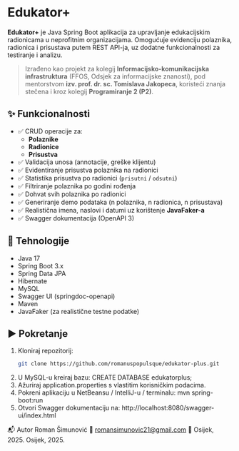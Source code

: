 # Edukator+

**Edukator+** je Java Spring Boot aplikacija za upravljanje edukacijskim radionicama u neprofitnim organizacijama. Omogućuje evidenciju polaznika, radionica i prisustava putem REST API-ja, uz dodatne funkcionalnosti za testiranje i analizu.

> Izrađeno kao projekt za kolegij **Informacijsko-komunikacijska infrastruktura** (FFOS, Odsjek za informacijske znanosti), pod mentorstvom **izv. prof. dr. sc. Tomislava Jakopeca**, koristeći znanja stečena i kroz kolegij **Programiranje 2 (P2)**.

## ✨ Funkcionalnosti

- ✅ CRUD operacije za:
  - **Polaznike**
  - **Radionice**
  - **Prisustva**
- ✅ Validacija unosa (annotacije, greške klijentu)
- ✅ Evidentiranje prisustva polaznika na radionici
- ✅ Statistika prisustva po radionici (`prisutni` / `odsutni`)
- ✅ Filtriranje polaznika po godini rođenja
- ✅ Dohvat svih polaznika po radionici
- ✅ Generiranje demo podataka (n polaznika, n radionica, n prisustava)
- ✅ Realistična imena, naslovi i datumi uz korištenje **JavaFaker-a**
- ✅ Swagger dokumentacija (OpenAPI 3)

## 🔧 Tehnologije

- Java 17  
- Spring Boot 3.x  
- Spring Data JPA  
- Hibernate  
- MySQL  
- Swagger UI (springdoc-openapi)  
- Maven  
- JavaFaker (za realistične testne podatke)

## ▶️ Pokretanje

1. Kloniraj repozitorij:
   ```bash
   git clone https://github.com/romanuspopulsque/edukator-plus.git
2. U MySQL-u kreiraj bazu:
CREATE DATABASE edukatorplus;
3. Ažuriraj application.properties s vlastitim korisničkim podacima.
4. Pokreni aplikaciju u NetBeansu / IntelliJ-u / terminalu:
mvn spring-boot:run
5. Otvori Swagger dokumentaciju na:
http://localhost:8080/swagger-ui/index.html

📬 Autor
Roman Šimunović
📧 romansimunovic21@gmail.com
📍 Osijek, 2025.
Osijek, 2025.
